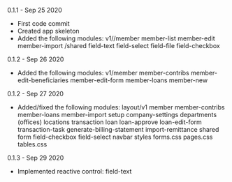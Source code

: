 0.1.1 - Sep 25 2020
- First code commit
- Created app skeleton
- Added the following modules:
    v1//member
        member-list
        member-edit
        member-import
    /shared
        field-text
        field-select
        field-file
        field-checkbox

0.1.2 - Sep 26 2020
- Added the following modules:
    v1/member
        member-contribs
        member-edit-beneficiaries
        member-edit-form
        member-loans
        member-new

0.1.2 - Sep 27 2020
- Added/fixed the following modules:
    layout/v1
        member
            member-contribs
            member-loans
            member-import
        setup
            company-settings
            departments (offices)
            locations
        transaction
            loan
                loan-approve
                loan-edit-form
            transaction-task
                generate-billing-statement
                import-remittance
    shared
        form
            field-checkbox
            field-select
        navbar
    styles
        forms.css
        pages.css
        tables.css

0.1.3 - Sep 29 2020
- Implemented reactive control:
    field-text

